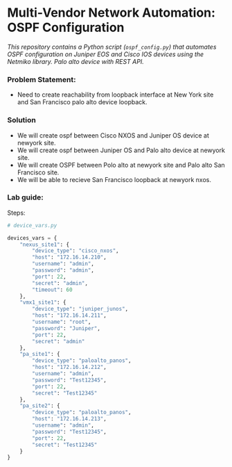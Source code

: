 # Multi-Vendor Network Automation: OSPF Configuration

*This repository contains a Python script (`ospf_config.py`) that automates OSPF configuration on Juniper EOS and Cisco IOS devices using the Netmiko library. Palo alto device with REST API.*

### Problem Statement:
* Need to create reachability from loopback interface at New York site and San Francisco palo alto device loopback.

### Solution
* We will create ospf between Cisco NXOS and Juniper OS device at newyork site.
* We will create ospf between Juniper OS and Palo alto device at newyork site.
* We will create OSPF between Polo alto at newyork site and Palo alto San Francisco site.
* We will be able to recieve San Francisco loopback at newyork nxos.

### Lab guide:
Steps:

```python
# device_vars.py

devices_vars = {
    "nexus_site1": {
        "device_type": "cisco_nxos",
        "host": "172.16.14.210",
        "username": "admin",
        "password": "admin",
        "port": 22,
        "secret": "admin",
        "timeout": 60
    },
    "vmx1_site1": {
        "device_type": "juniper_junos",
        "host": "172.16.14.211",
        "username": "root",
        "password": "Juniper",
        "port": 22,
        "secret": "admin"
    },
    "pa_site1": {
        "device_type": "paloalto_panos",
        "host": "172.16.14.212",
        "username": "admin",
        "password": "Test12345",
        "port": 22,
        "secret": "Test12345"
    },
    "pa_site2": {
        "device_type": "paloalto_panos",
        "host": "172.16.14.213",
        "username": "admin",
        "password": "Test12345",
        "port": 22,
        "secret": "Test12345"
    }
}
```


